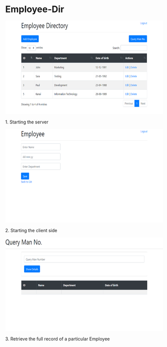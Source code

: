 # Employee-Dir

<img src="employee_list.PNG" alt="Start Server Screenshot" width="500" height="295" />
<p>1. Starting the server</p>

<img src="employee_add.PNG" alt="Start Client Screenshot" width="500" height="295" />
<p>2. Starting the client side</p>


<img src="employee_show.PNG" alt="Particular Record Details Screenshot" width="500" height="295" />
<p>3. Retrieve the full record of a particular Employee</p>
